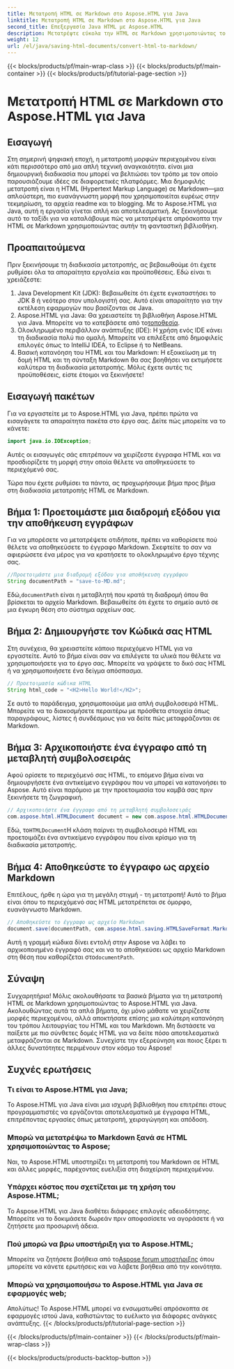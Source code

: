 ```yaml
---
title: Μετατροπή HTML σε Markdown στο Aspose.HTML για Java
linktitle: Μετατροπή HTML σε Markdown στο Aspose.HTML για Java
second_title: Επεξεργασία Java HTML με Aspose.HTML
description: Μετατρέψτε εύκολα την HTML σε Markdown χρησιμοποιώντας το Aspose.HTML για Java. Ακολουθήστε αυτόν τον οδηγό βήμα προς βήμα για ομαλή μετατροπή και χειρισμό περιεχομένου.
weight: 12
url: /el/java/saving-html-documents/convert-html-to-markdown/
---
```


{{< blocks/products/pf/main-wrap-class >}}
{{< blocks/products/pf/main-container >}}
{{< blocks/products/pf/tutorial-page-section >}}

# Μετατροπή HTML σε Markdown στο Aspose.HTML για Java

## Εισαγωγή
Στη σημερινή ψηφιακή εποχή, η μετατροπή μορφών περιεχομένου είναι κάτι περισσότερο από μια απλή τεχνική αναγκαιότητα. είναι μια δημιουργική διαδικασία που μπορεί να βελτιώσει τον τρόπο με τον οποίο παρουσιάζουμε ιδέες σε διαφορετικές πλατφόρμες. Μια δημοφιλής μετατροπή είναι η HTML (Hypertext Markup Language) σε Markdown—μια απλούστερη, πιο ευανάγνωστη μορφή που χρησιμοποιείται ευρέως στην τεκμηρίωση, τα αρχεία readme και το blogging. Με το Aspose.HTML για Java, αυτή η εργασία γίνεται απλή και αποτελεσματική. Ας ξεκινήσουμε αυτό το ταξίδι για να καταλάβουμε πώς να μετατρέψετε απρόσκοπτα την HTML σε Markdown χρησιμοποιώντας αυτήν τη φανταστική βιβλιοθήκη.
## Προαπαιτούμενα
Πριν ξεκινήσουμε τη διαδικασία μετατροπής, ας βεβαιωθούμε ότι έχετε ρυθμίσει όλα τα απαραίτητα εργαλεία και προϋποθέσεις. Εδώ είναι τι χρειάζεστε:
1. Java Development Kit (JDK): Βεβαιωθείτε ότι έχετε εγκαταστήσει το JDK 8 ή νεότερο στον υπολογιστή σας. Αυτό είναι απαραίτητο για την εκτέλεση εφαρμογών που βασίζονται σε Java.
2.  Aspose.HTML για Java: Θα χρειαστείτε τη βιβλιοθήκη Aspose.HTML για Java. Μπορείτε να το κατεβάσετε από το[τοποθεσία](https://releases.aspose.com/html/java/).
3. Ολοκληρωμένο περιβάλλον ανάπτυξης (IDE): Η χρήση ενός IDE κάνει τη διαδικασία πολύ πιο ομαλή. Μπορείτε να επιλέξετε από δημοφιλείς επιλογές όπως το IntelliJ IDEA, το Eclipse ή το NetBeans.
4. Βασική κατανόηση του HTML και του Markdown: Η εξοικείωση με τη δομή HTML και τη σύνταξη Markdown θα σας βοηθήσει να εκτιμήσετε καλύτερα τη διαδικασία μετατροπής.
Μόλις έχετε αυτές τις προϋποθέσεις, είστε έτοιμοι να ξεκινήσετε!
## Εισαγωγή πακέτων
Για να εργαστείτε με το Aspose.HTML για Java, πρέπει πρώτα να εισαγάγετε τα απαραίτητα πακέτα στο έργο σας. Δείτε πώς μπορείτε να το κάνετε:
```java
import java.io.IOException;
```
Αυτές οι εισαγωγές σάς επιτρέπουν να χειρίζεστε έγγραφα HTML και να προσδιορίζετε τη μορφή στην οποία θέλετε να αποθηκεύσετε το περιεχόμενό σας.

Τώρα που έχετε ρυθμίσει τα πάντα, ας προχωρήσουμε βήμα προς βήμα στη διαδικασία μετατροπής HTML σε Markdown.
## Βήμα 1: Προετοιμάστε μια διαδρομή εξόδου για την αποθήκευση εγγράφων
Για να μπορέσετε να μετατρέψετε οτιδήποτε, πρέπει να καθορίσετε πού θέλετε να αποθηκεύσετε το έγγραφο Markdown. Σκεφτείτε το σαν να αφιερώσετε ένα μέρος για να κρατήσετε το ολοκληρωμένο έργο τέχνης σας.
```java
//Προετοιμάστε μια διαδρομή εξόδου για αποθήκευση εγγράφου
String documentPath = "save-to-MD.md";
```
 Εδώ,`documentPath` είναι η μεταβλητή που κρατά τη διαδρομή όπου θα βρίσκεται το αρχείο Markdown. Βεβαιωθείτε ότι έχετε το σημείο αυτό σε μια έγκυρη θέση στο σύστημα αρχείων σας.
## Βήμα 2: Δημιουργήστε τον Κώδικά σας HTML
Στη συνέχεια, θα χρειαστείτε κάποιο περιεχόμενο HTML για να εργαστείτε. Αυτό το βήμα είναι σαν να επιλέγετε τα υλικά που θέλετε να χρησιμοποιήσετε για το έργο σας. Μπορείτε να γράψετε το δικό σας HTML ή να χρησιμοποιήσετε ένα δείγμα απόσπασμα.
```java
// Προετοιμασία κώδικα HTML
String html_code = "<H2>Hello World!</H2>";
```
Σε αυτό το παράδειγμα, χρησιμοποιούμε μια απλή συμβολοσειρά HTML. Μπορείτε να το διακοσμήσετε περαιτέρω με πρόσθετα στοιχεία όπως παραγράφους, λίστες ή συνδέσμους για να δείτε πώς μεταφράζονται σε Markdown.
## Βήμα 3: Αρχικοποιήστε ένα έγγραφο από τη μεταβλητή συμβολοσειράς
Αφού ορίσετε το περιεχόμενό σας HTML, το επόμενο βήμα είναι να δημιουργήσετε ένα αντικείμενο εγγράφου που να μπορεί να κατανοήσει το Aspose. Αυτό είναι παρόμοιο με την προετοιμασία του καμβά σας πριν ξεκινήσετε τη ζωγραφική.
```java
// Αρχικοποιήστε ένα έγγραφο από τη μεταβλητή συμβολοσειράς
com.aspose.html.HTMLDocument document = new com.aspose.html.HTMLDocument(html_code, ".");
```
 Εδώ, το`HTMLDocument`Η κλάση παίρνει τη συμβολοσειρά HTML και προετοιμάζει ένα αντικείμενο εγγράφου που είναι κρίσιμο για τη διαδικασία μετατροπής.
## Βήμα 4: Αποθηκεύστε το έγγραφο ως αρχείο Markdown
Επιτέλους, ήρθε η ώρα για τη μεγάλη στιγμή - τη μετατροπή! Αυτό το βήμα είναι όπου το περιεχόμενό σας HTML μετατρέπεται σε όμορφο, ευανάγνωστο Markdown.
```java
// Αποθηκεύστε το έγγραφο ως αρχείο Markdown
document.save(documentPath, com.aspose.html.saving.HTMLSaveFormat.Markdown);
```
 Αυτή η γραμμή κώδικα δίνει εντολή στην Aspose να λάβει το αρχικοποιημένο έγγραφό σας και να το αποθηκεύσει ως αρχείο Markdown στη θέση που καθορίζεται στο`documentPath`.
## Σύναψη
Συγχαρητήρια! Μόλις ακολουθήσατε τα βασικά βήματα για τη μετατροπή HTML σε Markdown χρησιμοποιώντας το Aspose.HTML για Java. Ακολουθώντας αυτά τα απλά βήματα, όχι μόνο μάθατε να χειρίζεστε μορφές περιεχομένου, αλλά αποκτήσατε επίσης μια καλύτερη κατανόηση του τρόπου λειτουργίας του HTML και του Markdown. Μη διστάσετε να παίξετε με πιο σύνθετες δομές HTML για να δείτε πόσο αποτελεσματικά μεταφράζονται σε Markdown. Συνεχίστε την εξερεύνηση και ποιος ξέρει τι άλλες δυνατότητες περιμένουν στον κόσμο του Aspose!
## Συχνές ερωτήσεις
### Τι είναι το Aspose.HTML για Java;
Το Aspose.HTML για Java είναι μια ισχυρή βιβλιοθήκη που επιτρέπει στους προγραμματιστές να εργάζονται αποτελεσματικά με έγγραφα HTML, επιτρέποντας εργασίες όπως μετατροπή, χειραγώγηση και απόδοση.
### Μπορώ να μετατρέψω το Markdown ξανά σε HTML χρησιμοποιώντας το Aspose;
Ναι, το Aspose.HTML υποστηρίζει τη μετατροπή του Markdown σε HTML και άλλες μορφές, παρέχοντας ευελιξία στη διαχείριση περιεχομένου.
### Υπάρχει κόστος που σχετίζεται με τη χρήση του Aspose.HTML;
Το Aspose.HTML για Java διαθέτει διάφορες επιλογές αδειοδότησης. Μπορείτε να το δοκιμάσετε δωρεάν πριν αποφασίσετε να αγοράσετε ή να ζητήσετε μια προσωρινή άδεια.
### Πού μπορώ να βρω υποστήριξη για το Aspose.HTML;
 Μπορείτε να ζητήσετε βοήθεια από το[Aspose forum υποστήριξης](https://forum.aspose.com/c/html/29) όπου μπορείτε να κάνετε ερωτήσεις και να λάβετε βοήθεια από την κοινότητα.
### Μπορώ να χρησιμοποιήσω το Aspose.HTML για Java σε εφαρμογές web;
Απολύτως! Το Aspose.HTML μπορεί να ενσωματωθεί απρόσκοπτα σε εφαρμογές ιστού Java, καθιστώντας το ευέλικτο για διάφορες ανάγκες ανάπτυξης.
{{< /blocks/products/pf/tutorial-page-section >}}

{{< /blocks/products/pf/main-container >}}
{{< /blocks/products/pf/main-wrap-class >}}

{{< blocks/products/products-backtop-button >}}
